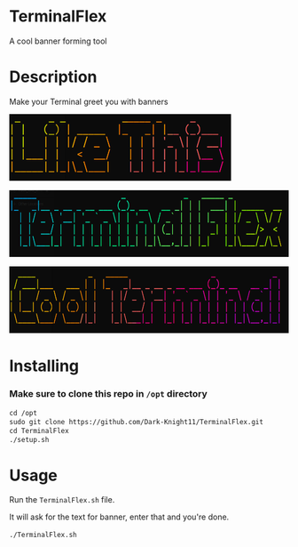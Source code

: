 # TerminalFlex
A cool banner forming tool
# Description
Make your Terminal greet you with banners 
<p> <img src="images/LikeThis.png" height=120px width=400px> </p>
<p> <img src="images/Terminal.png" height=120px width=535px> </p>
<p> <img src="images/CoolTerminal.png" height=120px width=550px> </p>

# Installing 
### Make sure to clone this repo in `/opt` directory 

```
cd /opt
sudo git clone https://github.com/Dark-Knight11/TerminalFlex.git 
cd TerminalFlex
./setup.sh
```
# Usage 
Run the `TerminalFlex.sh` file. 

It will ask for the text for banner, enter that and you're done. 

`./TerminalFlex.sh`
